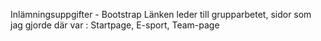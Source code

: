  Inlämningsuppgifter - Bootstrap
 Länken leder till grupparbetet, sidor som jag gjorde där var : Startpage, E-sport, Team-page
